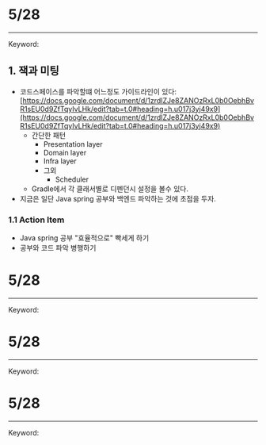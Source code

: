# 5/28
---
Keyword:
## 1. 잭과 미팅
- 코드스페이스를 파악할떄 어느정도 가이드라인이 있다: [https://docs.google.com/document/d/1zrdIZJe8ZANOzRxL0b0OebhBvR1sEU0d9ZfTqyIvLHk/edit?tab=t.0#heading=h.u017j3yj49x9](https://docs.google.com/document/d/1zrdIZJe8ZANOzRxL0b0OebhBvR1sEU0d9ZfTqyIvLHk/edit?tab=t.0#heading=h.u017j3yj49x9)
	- 간단한 패턴
		- Presentation layer
		- Domain layer
		- Infra layer
		- 그외
			- Scheduler
	- Gradle에서 각 클래서별로 디펜던시 설정을 볼수 있다. 
- 지금은 일단 Java spring 공부와 백엔드 파악하는 것에 초점을 두자.
### 1.1 Action Item
- Java spring 공부 "효율적으로" 빡세게 하기
- 공부와 코드 파악 병행하기







# 5/28
---
Keyword:
# 5/28
---
Keyword:

# 5/28
---
Keyword: